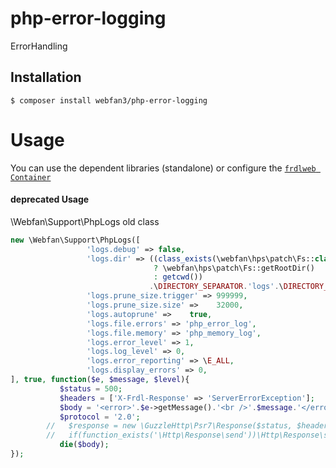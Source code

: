 # php-error-logging
ErrorHandling


## Installation
````
$ composer install webfan3/php-error-logging
````

# Usage
You can use the dependent libraries (standalone) or configure the [`frdlweb Container`](https://github.com/webfan3/php-error-logging/blob/master/config/logging.php)

#### deprecated Usage
\Webfan\Support\PhpLogs old class

````php
new \Webfan\Support\PhpLogs([
		         'logs.debug' => false, 
		         'logs.dir' => ((class_exists(\webfan\hps\patch\Fs::class)) 
								? \webfan\hps\patch\Fs::getRootDir()
								: getcwd())
		                       .\DIRECTORY_SEPARATOR.'logs'.\DIRECTORY_SEPARATOR.'frdl'.\DIRECTORY_SEPARATOR,
		         'logs.prune_size.trigger' => 999999,
		         'logs.prune_size.size' =>    32000,
	             'logs.autoprune' =>    true,
		         'logs.file.errors' => 'php_error_log',
		         'logs.file.memory' => 'php_memory_log',
		         'logs.error_level' => 1,
		         'logs.log_level' => 0,
		         'logs.error_reporting' => \E_ALL,
		         'logs.display_errors' => 0,
], true, function($e, $message, $level){
           $status = 500;
           $headers = ['X-Frdl-Response' => 'ServerErrorException'];
           $body = '<error>'.$e->getMessage().'<br />'.$message.'</error>';
           $protocol = '2.0';
        //   $response = new \GuzzleHttp\Psr7\Response($status, $headers, $body, $protocol);
	    //   if(function_exists('\Http\Response\send'))\Http\Response\send($response);
	       die($body);
});
````

